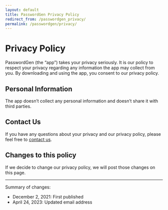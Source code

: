 ```yaml
---
layout: default
title: PasswordGen Privacy Policy
redirect_from: /passwordgen_privacy/
permalink: /passwordgen/privacy/
---
```


# Privacy Policy

PasswordGen (the “app”) takes your privacy seriously. It is our policy to respect your privacy regarding any
        information the app may collect from you. By downloading and using the app, you consent to our privacy policy.

## Personal Information

The app doesn’t collect any personal information and doesn’t share it with third parties.

## Contact Us

If you have any questions about your privacy and our privacy policy, please feel free to <a href="mailto:contact@bluecometlabs.com">contact us</a>.

## Changes to this policy

If we decide to change our privacy policy, we will post those changes on this page.

---

Summary of changes:
- December 2, 2021: First published
- April 24, 2023: Updated email address
